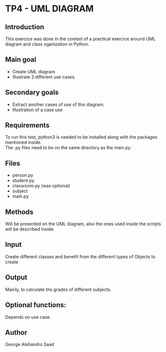 # TP4 - UML DIAGRAM

## Introduction

This exercice was done in the context of a practical exercice around UML diagram and class oganization in Python. 
## Main goal
- Create UML diagram
- Illustrate 3 different use cases.
## Secondary goals
- Extract another cases of use of this diagram.
- Illustration of a case use
## Requirements
To run this test, python3 is needed to be installed along with the packages mentioned inside.  
The .py files need to be on the same directory as the main.py.

## Files
- person.py
- student.py
- classroom.py (was optional)
- subject
- main.py
## Methods
Will be presented on the UML diagram, also the ones used inside the scripts will be described inside.
## Input
Create different classes and benefit from the different types of Objects to create 
## Output
Mainly, to calculate the grades of different subjects.
## Optional functions:
Depends on use case.
## Author
George Alehandro Saad

